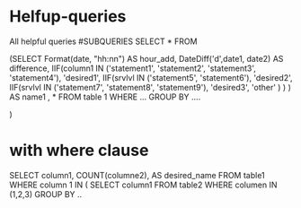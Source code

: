 # Helfup-queries
All helpful queries 
#SUBQUERIES 
SELECT * FROM 

(SELECT Format(date, "hh:nn") AS hour_add, DateDiff('d',date1, date2) AS difference,
  IIF(column1 IN ('statement1', 'statement2', 'statement3', 'statement4'), 
    'desired1',
    IIF(srvlvl IN ('statement5', 'statement6'),
      'desired2',
      IIF(srvlvl IN ('statement7', 'statement8', 'statement9'),
        'desired3',
        'other'
      )
    )
  ) AS name1 , *
FROM table 1
WHERE ...
GROUP BY ....


)
# with where clause
SELECT column1,
COUNT(columne2), 
AS desired_name 
FROM table1 
WHERE column 1 IN (   SELECT column1 
                      FROM table2 
                      WHERE columen IN (1,2,3) 
GROUP BY ..
